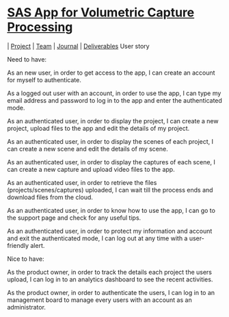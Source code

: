 # [SAS App for Volumetric Capture Processing](https://teamz-comp523.github.io/vcp/index.html) 

| [Project](https://teamz-comp523.github.io/vcp/project.html) | [Team](https://teamz-comp523.github.io/vcp/team.html) | [Journal](https://teamz-comp523.github.io/vcp/journal.html) | [Deliverables](https://teamz-comp523.github.io/vcp/deliverables.html)
User story


Need to have:

As an new user, in order to get access to the app, I can create an account for myself to authenticate.

As a logged out user with an account, in order to use the app, I can type my email address and password to log in to the app and enter the authenticated mode.

As an authenticated user, in order to display the project, I can create a new project, upload files to the app and edit the details of my project.

As an authenticated user, in order to display the scenes of each project, I can create a new scene and edit the details of my scene.

As an authenticated user, in order to display the captures of each scene, I can create a new capture and upload video files to the app.

As an authenticated user, in order to retrieve the files (projects/scenes/captures) uploaded, I can wait till the process ends and download files from the cloud.

As an authenticated user, in order to know how to use the app, I can go to the support page and check for any useful tips.

As an authenticated user, in order to protect my information and account and exit the authenticated mode, I can log out at any time with a user-friendly alert.


Nice to have:

As the product owner, in order to track the details each project the users upload, I can log in to an analytics dashboard to see the recent activities.

As the product owner, in order to authenticate the users, I can log in to an management board to manage every users with an account as an administrator.
